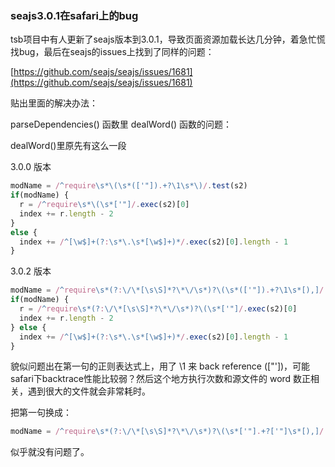 ### seajs3.0.1在safari上的bug
tsb项目中有人更新了seajs版本到3.0.1，导致页面资源加载长达几分钟，着急忙慌找bug，最后在seajs的issues上找到了同样的问题：

[https://github.com/seajs/seajs/issues/1681](https://github.com/seajs/seajs/issues/1681)

贴出里面的解决办法：

parseDependencies() 函数里 dealWord() 函数的问题：

dealWord()里原先有这么一段

3.0.0 版本

```js
modName = /^require\s*\(\s*(['"]).+?\1\s*\)/.test(s2)
if(modName) {
  r = /^require\s*\(\s*['"]/.exec(s2)[0]
  index += r.length - 2
}
else {
  index += /^[\w$]+(?:\s*\.\s*[\w$]+)*/.exec(s2)[0].length - 1
}
```
3.0.2 版本

```js
modName = /^require\s*(?:\/\*[\s\S]*?\*\/\s*)?\(\s*(['"]).+?\1\s*[),]/.test(s2)
if(modName) {
  r = /^require\s*(?:\/\*[\s\S]*?\*\/\s*)?\(\s*['"]/.exec(s2)[0]
  index += r.length - 2
} else {
  index += /^[\w$]+(?:\s*\.\s*[\w$]+)*/.exec(s2)[0].length - 1
}
```

貌似问题出在第一句的正则表达式上，用了 \1 来 back reference (["'])，可能safari下backtrace性能比较弱？然后这个地方执行次数和源文件的 word 数正相关，遇到很大的文件就会非常耗时。

把第一句换成：

```js
modName = /^require\s*(?:\/\*[\s\S]*?\*\/\s*)?\(\s*['"].+?['"]\s*[),]/.test(s2)
```

似乎就没有问题了。

